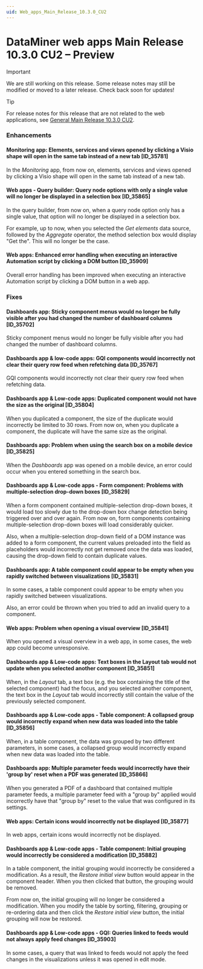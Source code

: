 ```yaml
---
uid: Web_apps_Main_Release_10.3.0_CU2
---
```


# DataMiner web apps Main Release 10.3.0 CU2 – Preview

> [!IMPORTANT]
> We are still working on this release. Some release notes may still be modified or moved to a later release. Check back soon for updates!

> [!TIP]
> For release notes for this release that are not related to the web applications, see [General Main Release 10.3.0 CU2](xref:General_Main_Release_10.3.0_CU2).

### Enhancements

#### Monitoring app: Elements, services and views opened by clicking a Visio shape will open in the same tab instead of a new tab [ID_35781]

<!-- MR 10.2.0 [CU14]/10.3.0 [CU2] - FR 10.3.5 -->

In the *Monitoring* app, from now on, elements, services and views opened by clicking a Visio shape will open in the same tab instead of a new tab.

#### Web apps - Query builder: Query node options with only a single value will no longer be displayed in a selection box [ID_35865]

<!-- MR 10.2.0 [CU13]/10.3.0 [CU2] - FR 10.3.5 -->

In the query builder, from now on, when a query node option only has a single value, that option will no longer be displayed in a selection box.

For example, up to now, when you selected the *Get elements* data source, followed by the *Aggregate* operator, the method selection box would display "Get the". This will no longer be the case.

#### Web apps: Enhanced error handling when executing an interactive Automation script by clicking a DOM button [ID_35909]

<!-- MR 10.2.0 [CU14]/10.3.0 [CU2] - FR 10.3.5 -->

Overall error handling has been improved when executing an interactive Automation script by clicking a DOM button in a web app.

### Fixes

#### Dashboards app: Sticky component menus would no longer be fully visible after you had changed the number of dashboard columns [ID_35702]

<!-- MR 10.2.0 [CU14]/10.3.0 [CU2] - FR 10.3.4 -->

Sticky component menus would no longer be fully visible after you had changed the number of dashboard columns.

#### Dashboards app & low-code apps: GQI components would incorrectly not clear their query row feed when refetching data [ID_35767]

<!-- MR 10.3.0 [CU2] - FR 10.3.4 -->

GQI components would incorrectly not clear their query row feed when refetching data.

#### Dashboards app & Low-code apps: Duplicated component would not have the size as the original [ID_35804]

<!-- MR 10.2.0 [CU14]/10.3.0 [CU2] - FR 10.3.5 -->

When you duplicated a component, the size of the duplicate would incorrectly be limited to 30 rows. From now on, when you duplicate a component, the duplicate will have the same size as the original.

#### Dashboards app: Problem when using the search box on a mobile device [ID_35825]

<!-- MR 10.3.0 [CU2] - FR 10.3.5 -->

When the *Dashboards* app was opened on a mobile device, an error could occur when you entered something in the search box.

#### Dashboards app & Low-code apps - Form component: Problems with multiple-selection drop-down boxes [ID_35829]

<!-- MR 10.3.0 [CU2] - FR 10.3.5 -->

When a form component contained multiple-selection drop-down boxes, it would load too slowly due to the drop-down box change detection being triggered over and over again. From now on, form components containing multiple-selection drop-down boxes will load considerably quicker.

Also, when a multiple-selection drop-down field of a DOM instance was added to a form component, the current values preloaded into the field as placeholders would incorrectly not get removed once the data was loaded, causing the drop-down field to contain duplicate values.

#### Dashboards app: A table component could appear to be empty when you rapidly switched between visualizations [ID_35831]

<!-- MR 10.2.0 [CU14]/10.3.0 [CU2] - FR 10.3.5 -->

In some cases, a table component could appear to be empty when you rapidly switched between visualizations.

Also, an error could be thrown when you tried to add an invalid query to a component.

#### Web apps: Problem when opening a visual overview [ID_35841]

<!-- MR 10.2.0 [CU13]/10.3.0 [CU2] - FR 10.3.5 -->

When you opened a visual overview in a web app, in some cases, the web app could become unresponsive.

#### Dashboards app & Low-code apps: Text boxes in the Layout tab would not update when you selected another component [ID_35851]

<!-- MR 10.3.0 [CU2] - FR 10.3.5 -->

When, in the *Layout* tab, a text box (e.g. the box containing the title of the selected component) had the focus, and you selected another component, the text box in the *Layout* tab would incorrectly still contain the value of the previously selected component.

#### Dashboards app & Low-code apps - Table component: A collapsed group would incorrectly expand when new data was loaded into the table [ID_35856]

<!-- MR 10.3.0 [CU2] - FR 10.3.5 -->

When, in a table component, the data was grouped by two different parameters, in some cases, a collapsed group would incorrectly expand when new data was loaded into the table.

#### Dashboards app: Multiple parameter feeds would incorrectly have their 'group by' reset when a PDF was generated [ID_35866]

<!-- MR 10.2.0 [CU13]/10.3.0 [CU2] - FR 10.3.5 -->

When you generated a PDF of a dashboard that contained multiple parameter feeds, a multiple parameter feed with a "group by" applied would incorrectly have that "group by" reset to the value that was configured in its settings.

#### Web apps: Certain icons would incorrectly not be displayed [ID_35877]

<!-- MR 10.2.0 [CU13]/10.3.0 [CU2] - FR 10.3.5 -->

In web apps, certain icons would incorrectly not be displayed.

#### Dashboards app & Low-code apps - Table component: Initial grouping would incorrectly be considered a modification [ID_35882]

<!-- MR 10.3.0 [CU2] - FR 10.3.5 -->

In a table component, the initial grouping would incorrectly be considered a modification. As a result, the *Restore initial view* button would appear in the component header. When you then clicked that button, the grouping would be removed.

From now on, the initial grouping will no longer be considered a modification. When you modify the table by sorting, filtering, grouping or re-ordering data and then click the *Restore initial view* button, the initial grouping will now be restored.

#### Dashboards app & Low-code apps - GQI: Queries linked to feeds would not always apply feed changes [ID_35903]

<!-- MR 10.3.0 [CU2] - FR 10.3.4 [CU0] -->

In some cases, a query that was linked to feeds would not apply the feed changes in the visualizations unless it was opened in edit mode.
